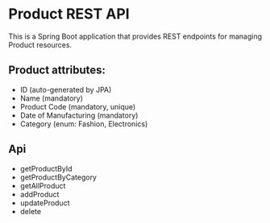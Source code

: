 # Product REST API

This is a Spring Boot application that provides REST endpoints for managing Product resources.

## Product attributes:
  - ID (auto-generated by JPA)
  - Name (mandatory)
  - Product Code (mandatory, unique)
  - Date of Manufacturing (mandatory)
  - Category (enum: Fashion, Electronics)

## Api
  - getProductById
  - getProductByCategory
  - getAllProduct
  - addProduct
  - updateProduct
  - delete
